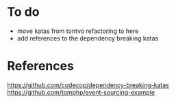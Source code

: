 # To do
- move katas from tontvo refactoring to here
- add references to the dependency breaking katas

# References
https://github.com/codecop/dependency-breaking-katas
https://github.com/tomphp/event-sourcing-example
